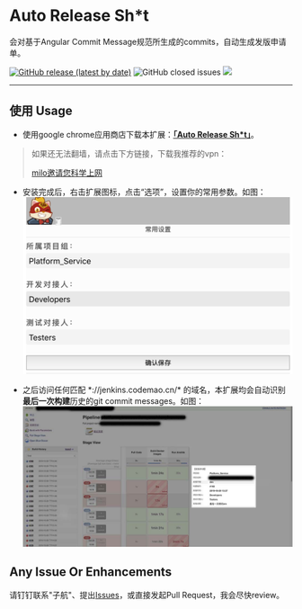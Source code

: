 # Auto Release Sh\*t

会对基于Angular Commit Message规范所生成的commits，自动生成发版申请单。

<a href="https://github.com/milobluebell/auto-release-shit/releases"><img alt="GitHub release (latest by date)" src="https://img.shields.io/github/v/release/milobluebell/auto-release-shit?color=blue"></a>
![GitHub closed issues](https://img.shields.io/github/issues-closed/milobluebell/auto-release-shit?color=green)
![](https://github.com/milobluebell/auto-release-shit/workflows/build%20action/badge.svg?branch=master)
- - -

## 使用 Usage
* 使用google chrome应用商店下载本扩展：**[「Auto Release Sh*t」](https://chrome.google.com/webstore/detail/auto-release-sht/dlkiheickdjonefdhmdbgilomcigjolj?hl=zh-CN)**。

> 如果还无法翻墙，请点击下方链接，下载我推荐的vpn：
> 
> [milo邀请您科学上网](https://xiyou4you.net/r/?s=6253377)

* 安装完成后，右击扩展图标，点击“选项”，设置你的常用参数。如图：
![Image text](https://raw.githubusercontent.com/milobluebell/imgs-repo/master/WX20191029-151103%402x.png)


* 之后访问任何匹配 \*://jenkins.codemao.cn/\* 的域名，本扩展均会自动识别**最后一次构建**历史的git commit messages。如图：
![Image text](https://raw.githubusercontent.com/milobluebell/imgs-repo/master/WX20191029-152849%402x.jpg)


## Any Issue Or Enhancements
请钉钉联系"子航"、提出[Issues](https://github.com/milobluebell/auto-release-shit/issues)，或直接发起Pull Request，我会尽快review。
